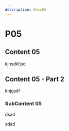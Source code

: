 ```yaml
---
description: Desc05
---
```


# P05

## Content 05

kjhsdkfjsd



## Content 05 - Part 2

khjgsdf

### SubContent 05

dsad

sdad



